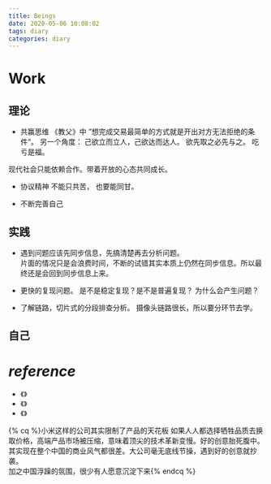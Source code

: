 ```yaml
---
title: Beings
date: 2020-05-06 10:08:02
tags: diary
categories: diary
---
```


# Work
## 理论
- 共赢思维
《教父》中 ”想完成交易最简单的方式就是开出对方无法拒绝的条件“。
另一个角度： 己欲立而立人，己欲达而达人。 欲先取之必先与之。
吃亏是福。

现代社会只能依赖合作。带着开放的心态共同成长。

- 协议精神
不能只共苦， 也要能同甘。

- 不断完善自己

## 实践

- 遇到问题应该先同步信息，先搞清楚再去分析问题。  
片面的情况只是会浪费时间，不断的试错其实本质上仍然在同步信息。所以最终还是会回到同步信息上来。

- 更快的复现问题。
是不是稳定复现？是不是普遍复现？ 为什么会产生问题？

- 了解链路，切片式的分段排查分析。
摄像头链路很长，所以要分环节去学。

## 自己

# ***reference***

- 《》
- 《》
- 《》

{% cq %}小米这样的公司其实限制了产品的天花板
如果人人都选择牺牲品质去换取价格，高端产品市场被压缩，意味着顶尖的技术革新变慢。好的创意胎死腹中。
其实现在整个中国的商业风气都很差。大公司毫无底线节操，遇到好的创意就抄袭。  
加之中国浮躁的氛围，很少有人愿意沉淀下来{% endcq %}